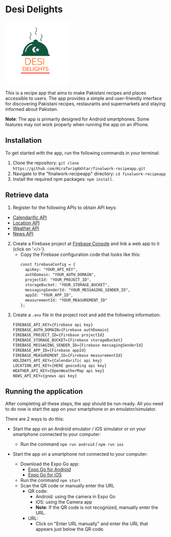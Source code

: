 # Desi Delights
<img src="./assets/recipeApp/icon.png" alt="App Logo" width="200">

This is a recipe app that aims to make Pakistani recipes and places accessible to users. The app provides a simple and user-friendly interface for discovering Pakistani recipes, restaurants and supermarkets and staying informed about Pakistan. 

**Note**: The app is primarily designed for Android smartphones. Some features may not work properly when running the app on an iPhone.

## Installation

To get started with the app, run the following commands in your terminal:

1. Clone the repository: `git clone https://github.com/HiraTariqAkhtar/finalwork-recipeapp.git`
2. Navigate to the "finalwork-recipeapp" directory: `cd finalwork-recipeapp`
3. Install the required npm packages: `npm install`.
  
## Retrieve data

1. Register for the following APIs to obtain API keys:
  - [Calendarific API](https://calendarific.com/api-documentation)
  - [Location API](https://developer.here.com/documentation/geocoding-search-api/dev_guide/topics/quick-start.html)
  - [Weather API](https://openweathermap.org/api)
  - [News API](https://gnews.io/)
2. Create a Firebase project at [Firebase Console](https://console.firebase.google.com/u/0/) and link a web app to it (click on '</>').
   - Copy the Firebase configuration code that looks like this:
     ```
     const firebaseConfig = {
       apiKey: "YOUR_API_KEY",
       authDomain: "YOUR_AUTH_DOMAIN",
       projectId: "YOUR_PROJECT_ID",
       storageBucket: "YOUR_STORAGE_BUCKET",
       messagingSenderId: "YOUR_MESSAGING_SENDER_ID",
       appId: "YOUR_APP_ID",
       measurementId: "YOUR_MEASUREMENT_ID"
     };
     ```
3. Create a `.env` file in the project root and add the following information:
    ```
    FIREBASE_API_KEY={Firebase api key}
    FIREBASE_AUTH_DOMAIN={Firebase authDomain}
    FIREBASE_PROJECT_ID={Firebase projectId}
    FIREBASE_STORAGE_BUCKET={Firebase storageBucket}
    FIREBASE_MESSAGING_SENDER_ID={Firebase messagingSenderId}
    FIREBASE_APP_ID={Firebase appId}
    FIREBASE_MEASUREMENT_ID={Firebase measurementId}
    HOLIDAYS_API_KEY={Calendarific api key}
    LOCATION_API_KEY={HERE geocoding api key}
    WEATHER_API_KEY={OpenWeatherMap api key}
    NEWS_API_KEY={gnews api key}
    ```

## Running the application
After completing all these steps, the app should be run-ready. All you need to do now is start the app on your smartphone or an emulator/simulator.

There are 2 ways to do this:
- Start the app on an Android emulator / iOS simulator or on your smartphone connected to your computer:
  - Run the command `npm run android` / `npm run ios`

- Start the app on a smartphone not connected to your computer:
  - Download the Expo Go app:
    - [Expo Go for Android](https://play.google.com/store/apps/details?id=host.exp.exponent)
    - [Expo Go for iOS](https://apps.apple.com/us/app/expo-go/id982107779)
  - Run the command `npm start`
  - Scan the QR code or manually enter the URL
     - QR code:
       - Android: using the camera in Expo Go
       - iOS: using the Camera app
       - **Note**: If the QR code is not recognized, manually enter the URL.
     - URL: 
       - Click on "Enter URL manually" and enter the URL that appears just below the QR code.
